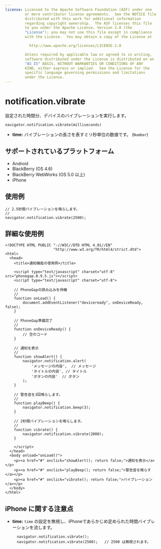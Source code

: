 ```yaml
---
license: Licensed to the Apache Software Foundation (ASF) under one
         or more contributor license agreements.  See the NOTICE file
         distributed with this work for additional information
         regarding copyright ownership.  The ASF licenses this file
         to you under the Apache License, Version 2.0 (the
         "License"); you may not use this file except in compliance
         with the License.  You may obtain a copy of the License at

           http://www.apache.org/licenses/LICENSE-2.0

         Unless required by applicable law or agreed to in writing,
         software distributed under the License is distributed on an
         "AS IS" BASIS, WITHOUT WARRANTIES OR CONDITIONS OF ANY
         KIND, either express or implied.  See the License for the
         specific language governing permissions and limitations
         under the License.
---
```


notification.vibrate
====================

設定された時間分、デバイスのバイブレーションを実行します。

    navigator.notification.vibrate(milliseconds)

- __time:__ バイブレーションの長さを表すミリ秒単位の数値です。 (`Number`)

サポートされているプラットフォーム
-------------------

- Android
- BlackBerry (OS 4.6)
- BlackBerry WebWorks (OS 5.0 以上)
- iPhone

使用例
-------------

    // 2.5秒間バイブレーションを鳴らします。
    //
    navigator.notification.vibrate(2500);

詳細な使用例
------------
    
    <!DOCTYPE HTML PUBLIC "-//W3C//DTD HTML 4.01//EN"
                          "http://www.w3.org/TR/html4/strict.dtd">
    <html>
      <head>
        <title>通知機能の使用例</title>

        <script type="text/javascript" charset="utf-8" src="phonegap.0.9.5.js"></script>
        <script type="text/javascript" charset="utf-8">

        // PhoneGapの読み込みを待機
        //
        function onLoad() {
            document.addEventListener("deviceready", onDeviceReady, false);
        }

        // PhoneGap準備完了
        //
        function onDeviceReady() {
            // 空のコード
        }
    
        // 通知を表示
        //
        function showAlert() {
		    navigator.notification.alert(
		        'メッセージの内容',  // メッセージ
		        'タイトルの内容', // タイトル
		        'ボタンの内容'  // ボタン
		    );
        }
    
        // 警告音を3回鳴らします。
        //
        function playBeep() {
            navigator.notification.beep(3);
        }
    
        // 2秒間バイブレーションを鳴らします。
        //
        function vibrate() {
            navigator.notification.vibrate(2000);
        }

        </script>
      </head>
      <body onload="onLoad()">
        <p><a href="#" onclick="showAlert(); return false;">通知を表示</a></p>
        <p><a href="#" onclick="playBeep(); return false;">警告音を鳴らす</a></p>
        <p><a href="#" onclick="vibrate(); return false;">バイブレーション</a></p>
      </body>
    </html>

iPhone に関する注意点
-------------

- __time:__ `time` の設定を無視し、iPhoneであらかじめ定められた時間バイブレーションを流します。

        navigator.notification.vibrate();
        navigator.notification.vibrate(2500);   // 2500 は無視されます。
